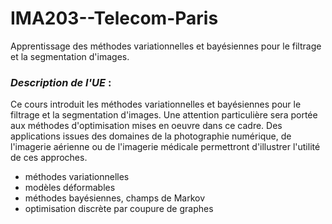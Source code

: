 # IMA203--Telecom-Paris
Apprentissage des méthodes variationnelles et bayésiennes pour le filtrage et la segmentation d'images.

### _Description de l'UE_ :
Ce cours introduit les méthodes variationnelles et bayésiennes pour le filtrage et la segmentation d'images. Une attention particulière sera portée aux méthodes d'optimisation mises en oeuvre dans ce cadre. Des applications issues des domaines de la photographie numérique, de l'imagerie aérienne ou de l'imagerie médicale permettront d'illustrer l'utilité de ces approches.
- méthodes variationnelles
- modèles déformables
- méthodes bayésiennes, champs de Markov
- optimisation discrète par coupure de graphes

